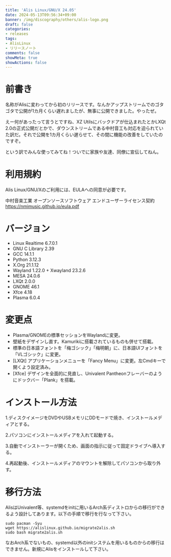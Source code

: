 ```yaml
---
title: 'Alis Linux/GNU/X 24.05'
date: 2024-05-13T09:56:34+09:00
banner: /img/discography/others/alis-logo.png
draft: false
categories:
- releases
tags:
- AlisLinux
- リリースノート
comments: false
showMeta: true
showActions: false
---
```


# 前書き
名称がAlisに変わってから初のリリースです。なんかアップストリームでのゴタゴタで公開が1カ月くらい遅れましたが、無事に公開できました。やったぜ。

えー何があったって言うとですね、XZ Utilsにバックドアが仕込まれたとかLXQt 2.0の正式公開だとかで、ダウンストリームである中村音工も対応を迫られていた訳だ。それで公開を1カ月くらい遅らせて、その間に機能の改善をしていたのですぞ。

という訳でみんな使ってみてね！ついでに家族や友達、同僚に宣伝してねん。

# 利用規約
Alis Linux/GNU/Xのご利用には、EULAへの同意が必要です。

中村音楽工業 オープンソースソフトウェア エンドユーザーライセンス契約 https://nmimusic.github.io/eula.pdf

# バージョン
- Linux Realtime 6.7.0.1
- GNU C Library 2.39
- GCC 14.1.1
- Python 3.12.3
- X.Org 21.1.12
- Wayland 1.22.0 + Xwayland 23.2.6
- MESA 24.0.6
- LXQt 2.0.0
- GNOME 46.1
- Xfce 4.18
- Plasma 6.0.4

# 変更点
- Plasma/GNOMEの標準セッションをWaylandに変更。
- 壁紙をデザインし直す。Kamurikiに搭載されているものも併せて搭載。
- 標準の日本語フォントを「梅ゴシック」「梅明朝」に、日本語UIフォントを「VLゴシック」に変更。
- [LXQt] アプリケーションメニューを「Fancy Menu」に変更。左Cmdキーで開くよう設定済み。
- [Xfce] デザインを全面的に見直し、Univalent Pantheonフレーバーのようにドックバー「Plank」を搭載。

# インストール方法
1.ディスクイメージをDVDやUSBメモリにDDモードで焼き、インストールメディアとする。

2.パソコンにインストールメディアを入れて起動する。

3.自動でインストーラーが開くため、画面の指示に従って固定ドライブへ導入する。

4.再起動後、インストールメディアのマウントを解除してパソコンから取り外す。

# 移行方法
AlisはUnivalent等、systemdをinitに用いるArch系ディストロからの移行ができるよう設計してあります。以下の手順で移行を行なって下さい。

```
sudo pacman -Syu
wget https://alislinux.github.io/migrate2alis.sh
sudo bash migrate2alis.sh
```

なおArch系でないもの、systemd以外のinitシステムを用いるものからの移行はできません。新規にAlisをインストールして下さい。
